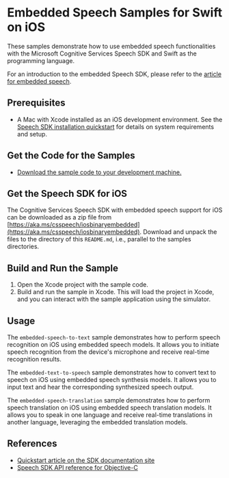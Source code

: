 # Embedded Speech Samples for Swift on iOS

These samples demonstrate how to use embedded speech functionalities with the Microsoft Cognitive Services Speech SDK and Swift as the programming language.

For an introduction to the embedded Speech SDK, please refer to the [article for embedded speech](https://learn.microsoft.com/azure/ai-services/speech-service/embedded-speech).

## Prerequisites

- A Mac with Xcode installed as an iOS development environment. See the [Speech SDK installation quickstart](https://learn.microsoft.com/azure/ai-services/speech-service/quickstarts/setup-platform?pivots=programming-language-swift) for details on system requirements and setup.

## Get the Code for the Samples

- [Download the sample code to your development machine.](/README.md#get-the-samples)

## Get the Speech SDK for iOS

The Cognitive Services Speech SDK with embedded speech support for iOS can be downloaded as a zip file from [https://aka.ms/csspeech/iosbinaryembedded](https://aka.ms/csspeech/iosbinaryembedded). Download and unpack the files to the directory of this `README.md`, i.e., parallel to the samples directories.

## Build and Run the Sample

1. Open the Xcode project with the sample code.
2. Build and run the sample in Xcode. This will load the project in Xcode, and you can interact with the sample application using the simulator.

## Usage

The `embedded-speech-to-text` sample demonstrates how to perform speech recognition on iOS using embedded speech models. It allows you to initiate speech recognition from the device's microphone and receive real-time recognition results.

The `embedded-text-to-speech` sample demonstrates how to convert text to speech on iOS using embedded speech synthesis models. It allows you to input text and hear the corresponding synthesized speech output.

The `embedded-speech-translation` sample demonstrates how to perform speech translation on iOS using embedded speech translation models. It allows you to speak in one language and receive real-time translations in another language, leveraging the embedded translation models.

## References

- [Quickstart article on the SDK documentation site](https://docs.microsoft.com/azure/cognitive-services/speech-service/quickstart-objectivec-ios)
- [Speech SDK API reference for Objective-C](https://aka.ms/csspeech/objectivecref)
